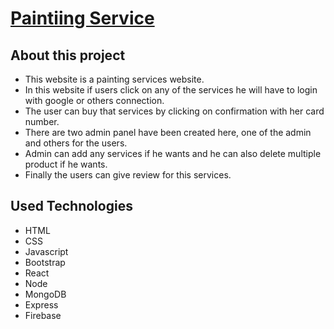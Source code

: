 # [Paintiing Service](https://home-painting-d9605.web.app/)

## About this project
- This website is a painting services website. 
- In this website if users click on any of the services he will have to login with google or others connection. 
- The user can buy that services by clicking on confirmation with her card number.
- There are two admin panel have been created here, one of the admin and others for the users. 
- Admin can add any services if he wants and he can also delete multiple product if he wants. 
- Finally the users can give review for this services.

## Used Technologies
- HTML
- CSS
- Javascript
- Bootstrap
- React
- Node
- MongoDB
- Express
- Firebase
